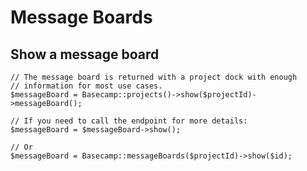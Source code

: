 # Message Boards

## Show a message board

```
// The message board is returned with a project dock with enough
// information for most use cases.
$messageBoard = Basecamp::projects()->show($projectId)->messageBoard();
```

```
// If you need to call the endpoint for more details:
$messageBoard = $messageBoard->show();

// Or
$messageBoard = Basecamp::messageBoards($projectId)->show($id);
```
